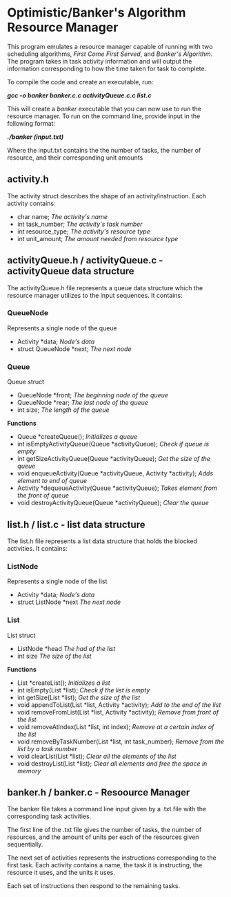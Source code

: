# Optimistic/Banker's Algorithm Resource Manager

This program emulates a resource manager capable of running with two scheduling algorithms, _First Come First Served_, and _Banker's Algorithm_. The program takes in task activity information and will output the information corresponding to how the time taken for task to complete.

To compile the code and create an executable, run:

**_gcc -o banker banker.c.c activityQueue.c.c list.c_**

This will create a _banker_ executable that you can now use to run the resource manager. To run on the command line, provide input in the following format:

**_./banker (input.txt)_**

Where the input.txt contains the the number of tasks, the number of resource, and their corresponding unit amounts

## activity.h

The activity struct describes the shape of an activity/instruction. Each activity contains:

- char name; _The activity's name_
- int task_number; _The activity's task number_
- int resource_type; _The activity's resource type_
- int unit_amount; _The amount needed from resource type_

## activityQueue.h / activityQueue.c - activityQueue data structure

The activityQueue.h file represents a queue data structure which the resource manager utilizes to the input sequences. It contains:

### QueueNode
Represents a single node of the queue
- Activity *data; _Node's data_
- struct QueueNode *next; _The next node_

### Queue
Queue struct
- QueueNode *front; _The beginning node of the queue_
- QueueNode *rear; _The last node of the queue_
- int size; _The length of the queue_

**Functions**
- Queue *createQueue(); _Initializes a queue_
- int isEmptyActivityQueue(Queue *activityQueue); _Check if queue is empty_
- int getSizeActivityQueue(Queue *activityQueue); _Get the size of the queue_
- void enqueueActivity(Queue *activityQueue, Activity *activity); _Adds element to end of queue_
- Activity *dequeueActivity(Queue *activityQueue); _Takes element from the front of queue_
- void destroyActivityQueue(Queue *activityQueue); _Clear the queue_ 

## list.h / list.c - list data structure

The list.h file represents a list data structure that holds the blocked activities. It contains:

### ListNode
Represents a single node of the list
- Activity *data; _Node's data_
- struct ListNode *next _The next node_

### List
List struct
- ListNode *head _The had of the list_
- int size _The size of the list_

**Functions**
- List *createList(); _Initializes a list_
- int isEmpty(List *list); _Check if the list is empty_
- int getSize(List *list); _Get the size of the list_
- void appendToList(List *list, Activity *activity); _Add to the end of the list_
- void removeFromList(List *list, Activity *activity); _Remove from front of the list_
- void removeAtIndex(List *list, int index); _Remove at a certain index of the list_
- void removeByTaskNumber(List *list, int task_number); _Remove from the list by a task number_
- void clearList(List *list); _Clear all the elements of the list_
- void destroyList(List *list); _Clear all elements and free the space in memory_

## banker.h / banker.c - Resoource Manager

The banker file takes a command line input given by a .txt file with the corresponding task activities.

The first line of the .txt file gives the number of tasks, the number of resources, and the amount of units per each of the resources given sequentially.

The next set of activities represents the instructions corresponding to the first task. Each activity contains a name, the task it is instructing, the resource it uses, and the units it uses.

Each set of instructions then respond to the remaining tasks.